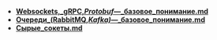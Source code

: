 - **[Websockets,_gRPC,_Protobuf_—_базовое_понимание.md](./Websockets,_gRPC,_Protobuf_—_базовое_понимание.md)**
- **[Очереди_(RabbitMQ,_Kafka)_—_базовое_понимание.md](./Очереди_(RabbitMQ,_Kafka)_—_базовое_понимание.md)** 
- **[Сырые_сокеты.md](./Сырые_сокеты.md)** 